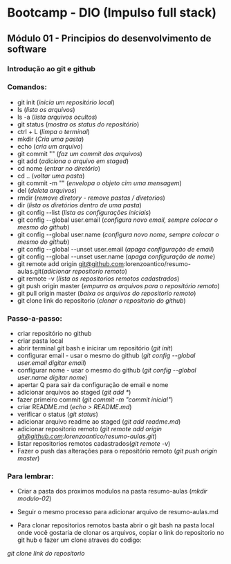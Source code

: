 # Bootcamp - DIO (Impulso full stack)

## Módulo 01 - Principios do desenvolvimento de software

### Introdução ao git e github

### Comandos: 

- git init (_inicia um repositório local_)
- ls (_lista os arquivos_)
- ls -a (_lista arquivos ocultos_)
- git status (_mostra os status do repositório_)
- ctrl + L (_limpa o terminal_)
- mkdir (_Cria uma pasta_)
- echo (_cria um arquivo_)
- git commit "" (_faz um commit dos arquivos_)
- git add (_adiciona o arquivo em staged_)
- cd nome (_entrar no diretório_)
- cd .. (_voltar uma pasta_)
- git commit -m "" (_envelopa o objeto cim uma mensagem_)
- del (_deleta arquivos_)
- rmdir (_remove diretory - remove pastas / diretorios_)
- dir (_lista os diretórios dentro de uma pasta_)
- git config --list (_lista as configurações iniciais_)
- git config --global user.email (_configura novo email, sempre colocar o mesmo do github_)
- git config --global user.name (_configura novo nome, sempre colocar o mesmo do github_)
- git config --global --unset user.email (_apaga configuração de email_)
- git config --global --unset user.name (_apaga configuração de nome_)
- git remote add origin git@github.com:lorenzoantico/resumo-aulas.git(_adicionar repositorio remoto_)
- git remote -v (_lista os repositorios remotos cadastrados_)
- git push origin master (_empurra os arquivos para o repositório remoto_)
- git pull origin master (_baixa os arquivos do repositorio remoto_)
- git clone link do repositorio (_clonar o repositorio do github_)

### Passo-a-passo:

- criar repositório no github
- criar pasta local
- abrir terminal git bash e inicirar um repositório (_git init_)
- configurar email - usar o mesmo do github (_git config --global user.email digitar email_)
- configurar nome - usar o mesmo do github (_git config --global user.name digitar nome_)
- apertar Q para sair da configuração de email e nome
- adicionar arquivos ao staged (_git add *_)
- fazer primeiro commit (_git commit -m "commit inicial"_)
- criar README.md (_echo > README.md_)
- verificar o status (_git status_)
- adicionar arquivo readme ao staged (_git add readme.md_)
- adicionar repositorio remoto (_git remote add origin git@github.com:lorenzoantico/resumo-aulas.git_)
- listar repositorios remotos cadastrados(_git remote -v_)
- Fazer o push das alterações para o repositório remoto (_git push origin master_)

### Para lembrar:

- Criar a pasta dos proximos modulos na pasta resumo-aulas (_mkdir modulo-02_)
- Seguir o mesmo processo para adicionar arquivo de resumo-aulas.md 

- Para clonar repositorios remotos basta abrir o git bash na pasta local onde você gostaria de clonar os arquivos, copiar o link do repositorio no git hub e fazer um clone atraves do codigo: 

_git clone link do repositorio_


